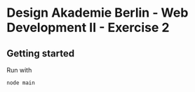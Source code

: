 # Design Akademie Berlin - Web Development II - Exercise 2
 
## Getting started
 
Run with

    node main
    

